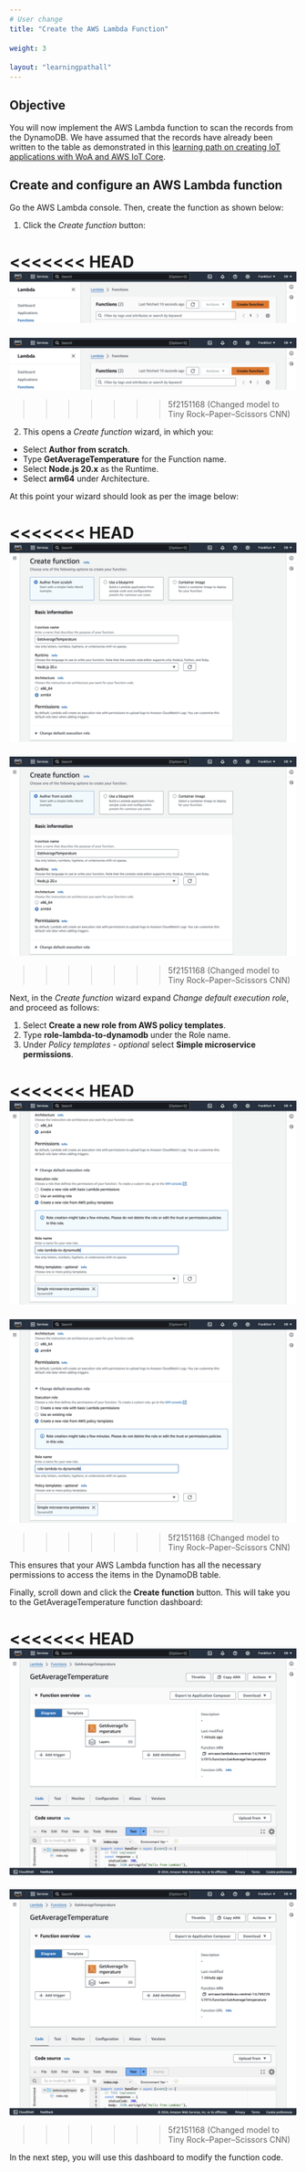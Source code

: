 ```yaml
---
# User change
title: "Create the AWS Lambda Function"

weight: 3

layout: "learningpathall"
---
```

## Objective
You will now implement the AWS Lambda function to scan the records from the DynamoDB. We have assumed that the records have already been written to the table as demonstrated in this [learning path on creating IoT applications with WoA and AWS IoT Core](/learning-paths/laptops-and-desktops/win_aws_iot_dynamodb/).

## Create and configure an AWS Lambda function
Go the AWS Lambda console. Then, create the function as shown below:
1. Click the *Create function* button:

<<<<<<< HEAD
![fig1](figures/01.png)
=======
![fig1](Figures/01.png)
>>>>>>> 5f2151168 (Changed model to Tiny Rock–Paper–Scissors CNN)

2. This opens a *Create function* wizard, in which you:
* Select **Author from scratch**.
* Type **GetAverageTemperature** for the Function name.
* Select **Node.js 20.x** as the Runtime.
* Select **arm64** under Architecture.

At this point your wizard should look as per the image below:

<<<<<<< HEAD
![fig2](figures/02.png)
=======
![fig2](Figures/02.png)
>>>>>>> 5f2151168 (Changed model to Tiny Rock–Paper–Scissors CNN)

Next, in the *Create function* wizard expand *Change default execution role*, and proceed as follows:
1. Select **Create a new role from AWS policy templates**.
2. Type **role-lambda-to-dynamodb** under the Role name.
3. Under *Policy templates - optional* select **Simple microservice permissions**.

<<<<<<< HEAD
![fig3](figures/03.png)
=======
![fig3](Figures/03.png)
>>>>>>> 5f2151168 (Changed model to Tiny Rock–Paper–Scissors CNN)

This ensures that your AWS Lambda function has all the necessary permissions to access the items in the DynamoDB table.

Finally, scroll down and click the **Create function** button. This will take you to the GetAverageTemperature function dashboard: 

<<<<<<< HEAD
![fig4](figures/04.png)
=======
![fig4](Figures/04.png)
>>>>>>> 5f2151168 (Changed model to Tiny Rock–Paper–Scissors CNN)

In the next step, you will use this dashboard to modify the function code.
